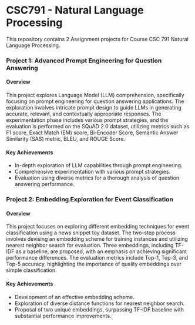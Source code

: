 # CSC791 - Natural Language Processing

This repository contains 2 Assignment projects for Course CSC 791 Natural Language Processing. 

### Project 1: Advanced Prompt Engineering for Question Answering

#### Overview
This project explores Language Model (LLM) comprehension, specifically focusing on prompt engineering for question answering applications. The exploration involves intricate prompt design to guide LLMs in generating accurate, relevant, and contextually appropriate responses. The experimentation phase includes various prompt strategies, and the evaluation is performed on the SQuAD 2.0 dataset, utilizing metrics such as F1 score, Exact Match (EM) score, Bi-Encoder Score, Semantic Answer Similarity (SAS) metric, BLEU, and ROUGE Score.

#### Key Achievements
- In-depth exploration of LLM capabilities through prompt engineering.
- Comprehensive experimentation with various prompt strategies.
- Evaluation using diverse metrics for a thorough analysis of question answering performance.

### Project 2: Embedding Exploration for Event Classification

#### Overview
This project focuses on exploring different embedding techniques for event classification using a news snippet toy dataset. The two-step process involves devising an embedding scheme for training instances and utilizing nearest neighbor search for evaluation. Three embeddings, including TF-IDF as a baseline, are proposed, with an emphasis on achieving significant performance differences. The evaluation metrics include Top-1, Top-3, and Top-5 accuracy, highlighting the importance of quality embeddings over simple classification.

#### Key Achievements
- Development of an effective embedding scheme.
- Exploration of diverse distance functions for nearest neighbor search.
- Proposal of two unique embeddings, surpassing TF-IDF baseline with substantial performance improvements.

